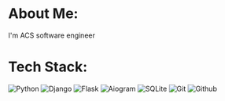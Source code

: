 # About Me:
I'm ACS software engineer 

# Tech Stack:
![Python](https://img.shields.io/badge/python-3670A0?style=for-the-badge&logo=python&logoColor=ffdd54) ![Django](https://img.shields.io/badge/django-%23092E20.svg?style=for-the-badge&logo=django&logoColor=white) ![Flask](https://img.shields.io/badge/flask-%23192E20.svg?style=for-the-badge&logo=flask&logoColor=ed532f) ![Aiogram](https://img.shields.io/badge/aiogram-%24095E20.svg?style=for-the-badge&logo=aiogram&logoColor=ed532f) ![SQLite](https://img.shields.io/badge/sqlite-%2307405e.svg?style=for-the-badge&logo=sqlite&logoColor=white) ![Git](https://img.shields.io/badge/Git-343434.svg?style=for-the-badge&logo=git&logoColor=ed532f) ![Github](https://img.shields.io/badge/Github-white.svg?style=for-the-badge&logo=github&logoColor=black)
